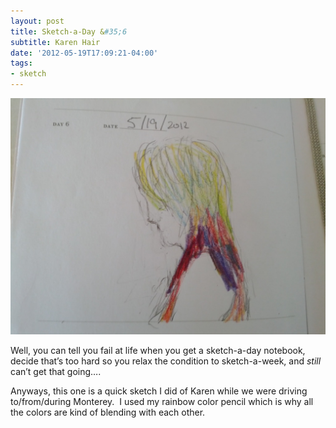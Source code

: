 ```yaml
---
layout: post
title: Sketch-a-Day &#35;6
subtitle: Karen Hair
date: '2012-05-19T17:09:21-04:00'
tags:
- sketch
---
```

![](/images/sketches/sad6-karen-hair.jpg)

Well, you can tell you fail at life when you get a sketch-a-day notebook, decide that’s too hard so you relax the condition to sketch-a-week, and *still* can’t get that going….

Anyways, this one is a quick sketch I did of Karen while we were driving to/from/during Monterey.  I used my rainbow color pencil which is why all the colors are kind of blending with each other.
